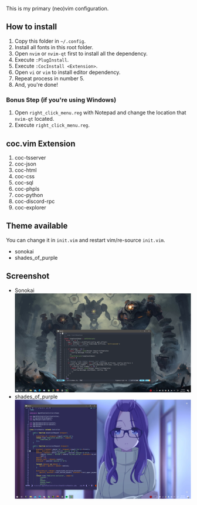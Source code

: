 This is my primary (neo)vim configuration.

## How to install
1. Copy this folder in `~/.config`.
2. Install all fonts in this root folder.
3. Open `nvim` or `nvim-qt` first to install all the dependency.
5. Execute `:PlugInstall`.
6. Execute `:CocInstall <Extension>`.
7. Open `vi` or `vim` to install editor dependency.
8. Repeat process in number 5.
9. And, you're done!

### Bonus Step (if you're using Windows)
1. Open `right_click_menu.reg` with Notepad and change the location that `nvim-qt` located.
2. Execute `right_click_menu.reg`.

## coc.vim Extension
1. coc-tsserver
2. coc-json
3. coc-html
4. coc-css
5. coc-sql
6. coc-phpls
7. coc-python
8. coc-discord-rpc
9. coc-explorer

## Theme available
You can change it in `init.vim` and restart vim/re-source `init.vim`.

- sonokai
- shades_of_purple

## Screenshot
- Sonokai
![Sonokai](./screenshot/sonokai.png)
- shades_of_purple
![shades_of_purple](./screenshot/shades_of_purples.png)

